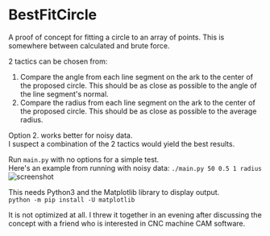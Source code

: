 # BestFitCircle

A proof of concept for fitting a circle to an array of points.
This is somewhere between calculated and brute force.

2 tactics can be chosen from:
1. Compare the angle from each line segment on the ark to the center of the proposed circle. This should be as close as possible to the angle of the line segment's normal.
2. Compare the radius from each line segment on the ark to the center of the proposed circle. This should be as close as possible to the average radius.

Option 2. works better for noisy data.  
I suspect a combination of the 2 tactics would yield the best results.

Run `main.py` with no options for a simple test.  
Here's an example from running with noisy data: `./main.py 50 0.5 1 radius`  
![screenshot](../assets/BestFitCircle_screenshot.png?raw=true)

This needs Python3 and the Matplotlib library to display output.  
`python -m pip install -U matplotlib`

It is not optimized at all. I threw it together in an evening after discussing the concept with a friend who is interested in CNC machine CAM software.
